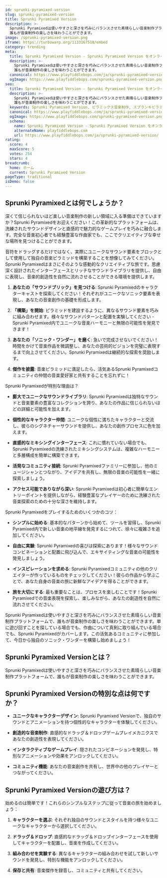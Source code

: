 ```yaml
---
id: sprunki-pyramixed-version
slug: sprunki-pyramixed-version
title: Sprunki Pyramixed Version
description: >-
  Sprunki Pyramixedは使いやすさと深さを巧みにバランスさせた素晴らしい音楽制作プラットフォームで、
  誰もが音楽制作の楽しさを味わうことができます。
image: /sprunki-pyramixed-version.png
iframe: https://turbowarp.org/1133167510/embed
category: trending
meta:
  title: Sprunki Pyramixed Version - Sprunki Pyramixed Version をオンラインでプレイ
  description: >-
    Sprunki Pyramixedは使いやすさと深さを巧みにバランスさせた素晴らしい音楽制作プラットフォームで、
    誰もが音楽制作の楽しさを味わうことができます。
  canonical: https://www.playfiddlebops.com/ja/sprunki-pyramixed-version/
  ogImage: https://www.playfiddlebops.com/sprunki-pyramixed-version.png
seo:
  title: Sprunki Pyramixed Version - Sprunki Pyramixed Version をオンラインでプレイ
  description: >-
    Sprunki Pyramixedは使いやすさと深さを巧みにバランスさせた素晴らしい音楽制作プラットフォームで、
    誰もが音楽制作の楽しさを味わうことができます。
  keywords: Sprunki Pyramixed Version, ピラミックス音楽制作, スプランキピラミックス
  canonical: https://www.playfiddlebops.com/ja/sprunki-pyramixed-version/
  ogImage: https://www.playfiddlebops.com/sprunki-pyramixed-version.png
  schema:
    name: Sprunki Pyramixed Version - Sprunki Pyramixed Version をオンラインでプレイ
    alternateName: playfiddlebops.com
    url: https://www.playfiddlebops.com/ja/sprunki-pyramixed-version/
rating:
  score: 4
  maxScore: 5
  votes: 254
  stars: 4
breadcrumb:
  home: ホーム
  current: Sprunki Pyramixed Version
pageType: traditional
isDemo: false
---
```


## Sprunki Pyramixedとは何でしょうか？

深くて信じられないほど楽しい音楽制作の新しい領域に入る準備はできていますか？Sprunki Pyramixedをお迎えください！この革新的なプラットフォームは、洗練されたサウンドデザインと直感的で魅力的なゲームプレイを巧みに融合します。完全な音楽初心者でも経験豊富な作曲家でも、ここでクリエイティブな幸せな場所を見つけることができます。

音符をドラッグするだけではなく、実際にユニークなサウンド要素をブロックとして使用して独自の音楽ピラミッドを構築することを想像してみてください。Sprunki Pyramixedはまさにそのような感動的なクリエイティブな旅です。思慮深く設計されたインターフェースとリッチなサウンドライブラリを提供し、自由に表現し、音楽的創造性を自然に流れさせることができる環境を提供します。

1. **あなたの「サウンドブリック」を見つける**: Sprunki Pyramixedのキャラクターキャストを探索してください！それぞれがユニークなソニック要素を表現し、あなたの音楽創作の基礎を形成します。

2. **「構築」を開始**: ピラミッドを建設するように、異なるサウンド要素を巧みに組み合わせます。様々なサウンドパターンと配置を実験してください - Sprunki Pyramixed内でユニークな音楽ハーモニーと無限の可能性を発見できます！

3. **あなたの「ソニック・ワンダー」を磨く**: 急いで完成させないでください！時間をかけて音楽作品を微調整し、あなたの芸術的ビジョンを完璧に表現するまで向上させてください。Sprunki Pyramixedは継続的な探索を奨励します。

4. **傑作を披露**: 音楽ピラミッドに満足したら、活気あるSprunki Pyramixedコミュニティの仲間の音楽愛好家と共有することを忘れずに！

Sprunki Pyramixedが特別な理由は？

- **膨大でユニークなサウンドライブラリ**: Sprunki Pyramixedは独特なサウンドと音楽要素の豊富なコレクションを誇り、あなたの作品に信じられないほどの詳細と可能性を加えます。

- **個性的なキャラクター仲間**: ユニークな個性に満ちたキャラクターと交流し、彼らのシグネチャーサウンドを提供し、あなたの創作プロセスに色を加えます。

- **直感的なミキシングインターフェース**: これに慣れていない場合でも、Sprunki Pyramixedの洗練されたミキシングシステムは、複雑なハーモニーと多層構成を簡単に構築できます。

- **活発なコミュニティ接続**: Sprunki Pyramixedファミリーに参加し、他のミュージシャンとつながり、アイデアを共有し、無限の音楽の可能性を一緒に探索しましょう。

- **アクセス可能でありながら深い**: Sprunki Pyramixedは初心者に簡単なエントリーポイントを提供しながら、経験豊富なプレイヤーのために洗練された音楽探索のための十分な深さを維持します。

Sprunki Pyramixedをプレイするためのいくつかのコツ：

- **シンプルに始める**: 基本的なパターンから始めて、ツールを習得し、Sprunki Pyramixed内で新しい音楽の地平線を発見するにつれて、徐々に複雑さを追加してください。

- **自由に実験**: Sprunki Pyramixedの喜びは探索にあります！様々なサウンドコンビネーションと配置に飛び込んで、エキサイティングな音楽の可能性を発見しましょう。

- **インスピレーションを求める**: Sprunki Pyramixedコミュニティの他のクリエイターが作っているものをチェックしてください！彼らの作品から学ぶことで、あなた自身の音楽の旅に新鮮なアイデアを得ることができます。

- **旅を大切にする**: 最も重要なことは、プロセスを楽しむことです！Sprunki Pyramixedでの音楽表現を探索し、楽しみながら、あなたの創造性を自然に流れさせてください。

Sprunki Pyramixedは使いやすさと深さを巧みにバランスさせた素晴らしい音楽制作プラットフォームで、誰もが音楽制作の楽しさを味わうことができます。単に遊び回すことを探している場合でも、作曲について真剣に取り組んでいる場合でも、Sprunki Pyramixedがカバーします。この活気あるコミュニティに参加して、今日から独自のソニック・ワンダーを構築し始めましょう！

## Sprunki Pyramixed Versionとは？

Sprunki Pyramixedは使いやすさと深さを巧みにバランスさせた素晴らしい音楽制作プラットフォームで、誰もが音楽制作の楽しさを味わうことができます。

## Sprunki Pyramixed Versionの特別な点は何ですか？

- **ユニークなキャラクターデザイン**: Sprunki Pyramixed Versionで、独自のサウンドとアニメーションを持つ個性的なキャラクターを体験してください。

- **創造的な音楽制作**: 直感的なドラッグ＆ドロップゲームプレイメカニクスであなたの創造性を表現してください。

- **インタラクティブなゲームプレイ**: 隠されたコンビネーションを発見し、特別なアニメーションや効果をアンロックしてください。

- **コミュニティ機能**: あなたの音楽創作を共有し、世界中の他のプレイヤーとつながってください。

## Sprunki Pyramixed Versionの遊び方は？

始めるのは簡単です！これらのシンプルなステップに従って音楽の旅を始めましょう：

1. **キャラクターを選ぶ**: それぞれ独自のサウンドとスタイルを持つ様々なユニークなキャラクターから選択してください。

2. **ドラッグ＆ドロップ**: 直感的なドラッグ＆ドロップインターフェースを使用してキャラクターを配置し、音楽を作成してください。

3. **組み合わせを実験する**: 異なるキャラクターの組み合わせを試して新しいサウンドを発見し、特別な機能をアンロックしてください。

4. **保存と共有**: 音楽傑作を録音し、コミュニティと共有してください。